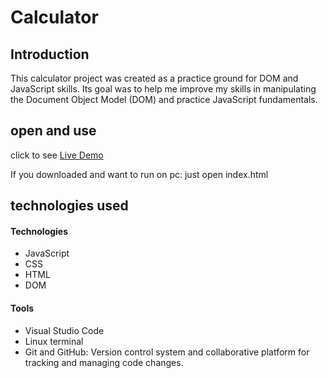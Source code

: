 # Calculator

## Introduction

This calculator project was created as a practice ground for DOM and JavaScript skills.
Its goal was to help me improve my skills in manipulating the Document Object Model (DOM) and practice JavaScript fundamentals.

## open and use

click to see [Live Demo](https://giorgidzebisashvili4.github.io/calculator/)

If you downloaded and want to run on pc:
just open index.html

## technologies used

#### Technologies

- JavaScript
- CSS
- HTML
- DOM

#### Tools

- Visual Studio Code
- Linux terminal
- Git and GitHub: Version control system and collaborative platform for tracking and managing code changes.
